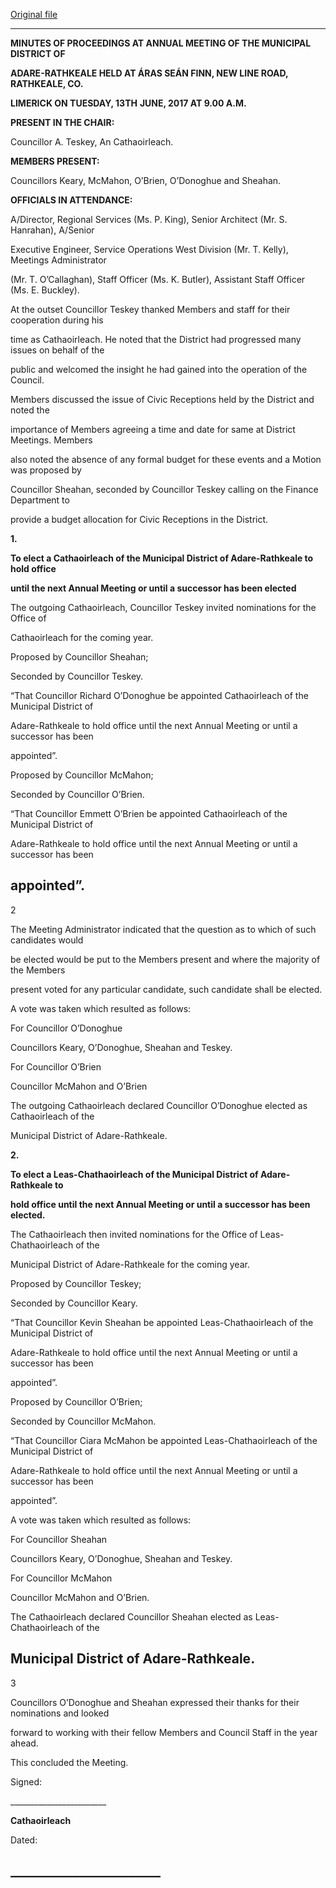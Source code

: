 [Original file](https://www.limerick.ie/sites/default/files/media/documents/2017-07/01%20%28a%29%20Minutes%20Annual%20Meeting%2013th%20June%202017.pdf)

---
**MINUTES OF PROCEEDINGS AT ANNUAL MEETING OF THE MUNICIPAL DISTRICT OF**

**ADARE-RATHKEALE HELD AT ÁRAS SEÁN FINN, NEW LINE ROAD, RATHKEALE, CO.**

**LIMERICK ON TUESDAY, 13TH** **JUNE, 2017 AT 9.00 A.M.**

**PRESENT IN THE CHAIR:**

Councillor A. Teskey, An Cathaoirleach.

**MEMBERS PRESENT:**

Councillors Keary, McMahon, O’Brien, O’Donoghue and Sheahan.

**OFFICIALS IN ATTENDANCE:**

A/Director, Regional Services (Ms. P. King), Senior Architect (Mr. S. Hanrahan), A/Senior

Executive Engineer, Service Operations West Division (Mr. T. Kelly), Meetings Administrator

(Mr. T. O’Callaghan), Staff Officer (Ms. K. Butler), Assistant Staff Officer (Ms. E. Buckley).

At the outset Councillor Teskey thanked Members and staff for their cooperation during his

time as Cathaoirleach. He noted that the District had progressed many issues on behalf of the

public and welcomed the insight he had gained into the operation of the Council.

Members discussed the issue of Civic Receptions held by the District and noted the

importance of Members agreeing a time and date for same at District Meetings. Members

also noted the absence of any formal budget for these events and a Motion was proposed by

Councillor Sheahan, seconded by Councillor Teskey calling on the Finance Department to

provide a budget allocation for Civic Receptions in the District.

**1.**

**To elect a Cathaoirleach of the Municipal District of Adare-Rathkeale to hold office**

**until the next Annual Meeting or until a successor has been elected**

The outgoing Cathaoirleach, Councillor Teskey invited nominations for the Office of

Cathaoirleach for the coming year.

Proposed by Councillor Sheahan;

Seconded by Councillor Teskey.

“That Councillor Richard O’Donoghue be appointed Cathaoirleach of the Municipal District of

Adare-Rathkeale to hold office until the next Annual Meeting or until a successor has been

appointed”.

Proposed by Councillor McMahon;

Seconded by Councillor O’Brien.

“That Councillor Emmett O’Brien be appointed Cathaoirleach of the Municipal District of

Adare-Rathkeale to hold office until the next Annual Meeting or until a successor has been

appointed”.
---
2

The Meeting Administrator indicated that the question as to which of such candidates would

be elected would be put to the Members present and where the majority of the Members

present voted for any particular candidate, such candidate shall be elected.

A vote was taken which resulted as follows:

For Councillor O’Donoghue

Councillors Keary, O’Donoghue, Sheahan and Teskey.

For Councillor O’Brien

Councillor McMahon and O’Brien

The outgoing Cathaoirleach declared Councillor O’Donoghue elected as Cathaoirleach of the

Municipal District of Adare-Rathkeale.

**2.**

**To elect a Leas-Chathaoirleach of the Municipal District of Adare-Rathkeale to**

**hold office until the next Annual Meeting or until a successor has been elected.**

The Cathaoirleach then invited nominations for the Office of Leas-Chathaoirleach of the

Municipal District of Adare-Rathkeale for the coming year.

Proposed by Councillor Teskey;

Seconded by Councillor Keary.

“That Councillor Kevin Sheahan be appointed Leas-Chathaoirleach of the Municipal District of

Adare-Rathkeale to hold office until the next Annual Meeting or until a successor has been

appointed”.

Proposed by Councillor O’Brien;

Seconded by Councillor McMahon.

“That Councillor Ciara McMahon be appointed Leas-Chathaoirleach of the Municipal District of

Adare-Rathkeale to hold office until the next Annual Meeting or until a successor has been

appointed”.

A vote was taken which resulted as follows:

For Councillor Sheahan

Councillors Keary, O’Donoghue, Sheahan and Teskey.

For Councillor McMahon

Councillor McMahon and O’Brien.

The Cathaoirleach declared Councillor Sheahan elected as Leas-Chathaoirleach of the

Municipal District of Adare-Rathkeale.
---
3

Councillors O’Donoghue and Sheahan expressed their thanks for their nominations and looked

forward to working with their fellow Members and Council Staff in the year ahead.

This concluded the Meeting.

Signed:

\_\_\_\_\_\_\_\_\_\_\_\_\_\_\_\_\_\_\_\_\_\_\_\_

**Cathaoirleach**

Dated:

\_\_\_\_\_\_\_\_\_\_\_\_\_\_\_\_\_\_\_\_\_\_\_\_
---
